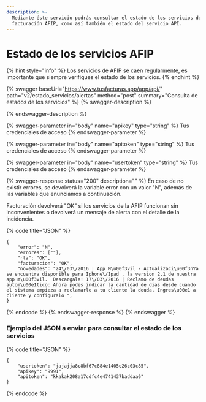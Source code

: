 ```yaml
---
description: >-
  Mediante éste servicio podrás consultar el estado de los servicios de
  facturación AFIP, como así también el estado del servicio API.
---
```


# Estado de los servicios AFIP

{% hint style="info" %}
Los servicios de AFIP se caen regularmente, es importante que siempre verifiques el estado de los servicios.
{% endhint %}

{% swagger baseUrl="https://www.tusfacturas.app/app/api/" path="v2/estado_servicios/alertas" method="post" summary="Consulta de estados de los servicios" %}
{% swagger-description %}

{% endswagger-description %}

{% swagger-parameter in="body" name="apikey" type="string" %}
Tus credenciales de acceso
{% endswagger-parameter %}

{% swagger-parameter in="body" name="apitoken" type="string" %}
Tus credenciales de acceso
{% endswagger-parameter %}

{% swagger-parameter in="body" name="usertoken" type="string" %}
Tus credenciales de acceso
{% endswagger-parameter %}

{% swagger-response status="200" description="" %}
En caso de no existir errores, se devolverá la variable error con un valor "N", además de las variables que enunciamos a continuación.&#x20;

Facturación devolverá "OK" si los servicios de la AFIP funcionan sin inconvenientes o devolverá un mensaje de alerta con el detalle de la incidencia.

{% code title="JSON" %}
```
{
	"error": "N",
	"errores": [""],
	"rta": "OK",
	"facturacion": "OK",
	"novedades": "24\/03\/2016 | App M\u00f3vil - Actualizaci\u00f3nYa se encuentra disponible para Iphone\/Ipad , la version 2.1 de nuestra app m\u00f3vil.  Descargala! 17\/03\/2016 | Reclamo de deudas autom\u00e1tico: Ahora podes indicar la cantidad de dias desde cuando el sistema empieza a reclamarle a tu cliente la deuda. Ingres\u00e1 a cliente y configuralo ",
}

```
{% endcode %}
{% endswagger-response %}
{% endswagger %}

### Ejemplo del JSON a enviar para consultar el estado de los servicios

{% code title="JSON" %}
```
{
	"usertoken": "jajajja8c8bf67c884e1405e26c03c85",
	"apikey": "9991",
	"apitoken": "kkakak208a17cdfc4e4741437baddaa6"
}
```
{% endcode %}
